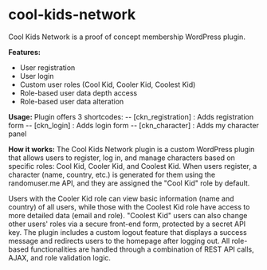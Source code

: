# cool-kids-network

Cool Kids Network is a proof of concept membership WordPress plugin.

**Features:**
- User registration
- User login
- Custom user roles (Cool Kid, Cooler Kid, Coolest Kid)
- Role-based user data depth access
- Role-based user data alteration

**Usage:**
Plugin offers 3 shortcodes:
  -- [ckn_registration] : Adds registration form
  -- [ckn_login] : Adds login form
  -- [ckn_character] : Adds my character panel

**How it works:**
The Cool Kids Network plugin is a custom WordPress plugin that allows users to register, log in, and manage characters based on specific roles: Cool Kid, Cooler Kid, and Coolest Kid. When users register, a character (name, country, etc.) is generated for them using the randomuser.me API, and they are assigned the "Cool Kid" role by default.

Users with the Cooler Kid role can view basic information (name and country) of all users, while those with the Coolest Kid role have access to more detailed data (email and role). "Coolest Kid" users can also change other users' roles via a secure front-end form, protected by a secret API key. The plugin includes a custom logout feature that displays a success message and redirects users to the homepage after logging out. All role-based functionalities are handled through a combination of REST API calls, AJAX, and role validation logic.
